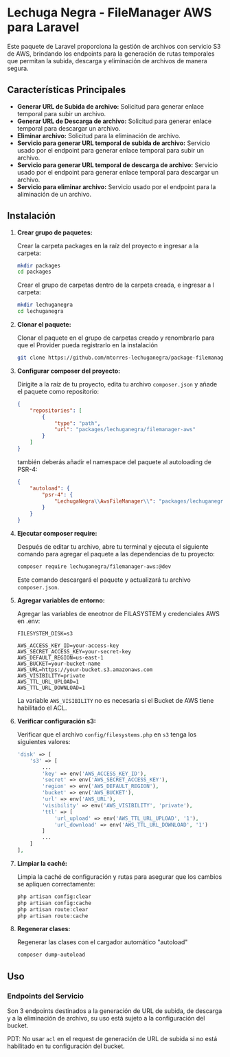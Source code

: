 # Lechuga Negra - FileManager AWS para Laravel

Este paquete de Laravel proporciona la gestión de archivos con servicio S3 de AWS, brindando los endpoints para la generación de rutas temporales que permitan la subida, descarga y eliminación de archivos de manera segura.

## Características Principales

* **Generar URL de Subida de archivo:** Solicitud para generar enlace temporal para subir un archivo.
* **Generar URL de Descarga de archivo:** Solicitud para generar enlace temporal para descargar un archivo.
* **Eliminar archivo:** Solicitud para la eliminación de archivo.
* **Servicio para generar URL temporal de subida de archivo:** Servicio usado por el endpoint para generar enlace temporal para subir un archivo.
* **Servicio para generar URL temporal de descarga de archivo:** Servicio usado por el endpoint para generar enlace temporal para descargar un archivo.
* **Servicio para eliminar archivo:** Servicio usado por el endpoint para la aliminación de un archivo.

## Instalación

1.  **Crear grupo de paquetes:**

    Crear la carpeta packages en la raíz del proyecto e ingresar a la carpeta:

    ```bash
    mkdir packages
    cd packages
    ```

    Crear el grupo de carpetas dentro de la carpeta creada, e ingresar a l carpeta:
    
    ```bash
    mkdir lechuganegra
    cd lechuganegra
    ```

2.  **Clonar el paquete:**

    Clonar el paquete en el grupo de carpetas creado y renombrarlo para que el Provider pueda registrarlo en la instalación

    ```bash
    git clone https://github.com/mtorres-lechuganegra/package-filemanager-aws.git filemanager-aws
    ```

3.  **Configurar composer del proyecto:**

    Dirígite a la raíz de tu proyecto, edita tu archivo `composer.json` y añade el paquete como repositorio:

    ```json
    {
        "repositories": [
            {
                "type": "path",
                "url": "packages/lechuganegra/filemanager-aws"
            }
        ]
    }
    ```
    también deberás añadir el namespace del paquete al autoloading de PSR-4:

    ```json
    {
        "autoload": {
            "psr-4": {
                "LechugaNegra\\AwsFileManager\\": "packages/lechuganegra/filemanager-aws/src/"
            }
        }
    }
    ```

4.  **Ejecutar composer require:**

    Después de editar tu archivo, abre tu terminal y ejecuta el siguiente comando para agregar el paquete a las dependencias de tu proyecto:

    ```bash
    composer require lechuganegra/filemanager-aws:@dev
    ```

    Este comando descargará el paquete y actualizará tu archivo `composer.json`.

5.  **Agregar variables de entorno:**

    Agregar las variables de eneotnor de FILASYSTEM y credenciales AWS en .env:

    ```nginx
    FILESYSTEM_DISK=s3

    AWS_ACCESS_KEY_ID=your-access-key
    AWS_SECRET_ACCESS_KEY=your-secret-key
    AWS_DEFAULT_REGION=us-east-1
    AWS_BUCKET=your-bucket-name
    AWS_URL=https://your-bucket.s3.amazonaws.com
    AWS_VISIBILITY=private
    AWS_TTL_URL_UPLOAD=1
    AWS_TTL_URL_DOWNLOAD=1
    ```

    La variable `AWS_VISIBILITY` no es necesaria si el Bucket de AWS tiene habilitado el ACL.

6.  **Verificar configuración s3:**

    Verificar que el archivo `config/filesystems.php` en `s3` tenga los siguientes valores:

    ```php
    'disk' => [
        's3' => [
            ...
            'key' => env('AWS_ACCESS_KEY_ID'),
            'secret' => env('AWS_SECRET_ACCESS_KEY'),
            'region' => env('AWS_DEFAULT_REGION'),
            'bucket' => env('AWS_BUCKET'),
            'url' => env('AWS_URL'),
            'visibility' => env('AWS_VISIBILITY', 'private'),
            'ttl' => [
                'url_upload' => env('AWS_TTL_URL_UPLOAD', '1'),
                'url_download' => env('AWS_TTL_URL_DOWNLOAD', '1')
            ]
            ...
        ]
    ],
    ```

7.  **Limpiar la caché:**

    Limpia la caché de configuración y rutas para asegurar que los cambios se apliquen correctamente:

    ```bash
    php artisan config:clear
    php artisan config:cache
    php artisan route:clear
    php artisan route:cache
    ```
    
8.  **Regenerar clases:**

    Regenerar las clases con el cargador automático "autoload"

    ```bash
    composer dump-autoload
    ```

## Uso

### Endpoints del Servicio

Son 3 endpoints destinados a la generación de URL de subida, de descarga y a la eliminación de archivo, su uso está sujeto a la configuración del bucket.

PDT: No usar `acl` en el request de generación de URL de subida si no está habilitado en tu configuración del bucket.